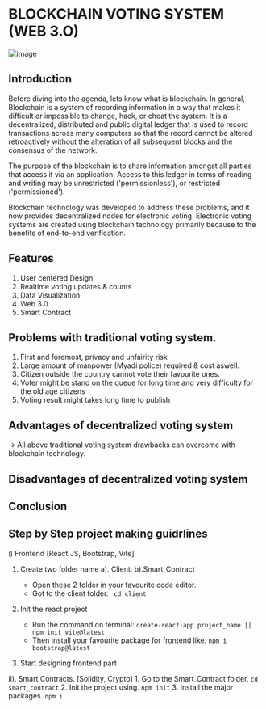 # BLOCKCHAIN VOTING SYSTEM (WEB 3.O)
![image](https://user-images.githubusercontent.com/64581460/193868662-c759ed14-f6a6-4247-8ec0-7f0e2589e41e.png)

## Introduction
Before diving into the agenda, lets know what is blockchain. In general, Blockchain is a system of recording information in a way that makes it difficult or impossible to change, hack, or cheat the system. It is a decentralized, distributed and public digital ledger that is used to record transactions across many computers so that the record cannot be altered retroactively without the alteration of all subsequent blocks and the consensus of the network.

The purpose of the blockchain is to share information amongst all parties that access it via an application. Access to this ledger in terms of reading and writing may be unrestricted ('permissionless'), or restricted ('permissioned').

Blockchain technology was developed to address these problems, and it now provides decentralized nodes for electronic voting. Electronic voting systems are created using blockchain technology primarily because to the benefits of end-to-end verification.

## Features
1. User centered Design
2. Realtime voting updates & counts
3. Data Visualization
4. Web 3.0
5. Smart Contract

## Problems with traditional voting system.
1. First and foremost, privacy and unfairity risk
2. Large amount of manpower (Myadi police) required & cost aswell.
3. Citizen outside the country cannot vote their favourite ones.
4. Voter might be stand on the queue for long time and very difficulty for the old age citizens
5. Voting result might takes long time to publish

## Advantages of decentralized voting system
-> All above traditional voting system drawbacks can overcome with blockchain technology.

## Disadvantages of decentralized voting system


## Conclusion



## Step by Step project making guidrlines
 i) Frontend [React JS, Bootstrap, Vite]
   1. Create two folder name a). Client.    b).Smart_Contract
      - Open these 2 folder in your favourite code editor.
      - Got to the client folder.            ``` cd client```
 
   2. Init the react project 
      - Run the command on terminal:    ``` create-react-app project_name || npm init vite@latest ```
      - Then install your favourite package for frontend like.    ``` npm i bootstrap@latest ```
   
   3. Start designing frontend part
   
   
  ii). Smart Contracts.     [Solidity, Crypto]
    1.  Go to the Smart_Contract folder.       ``` cd smart_contract ```
    2. Init the project using.  ``` npm init ```
    3. Install the major packages.     ``` npm i ```

